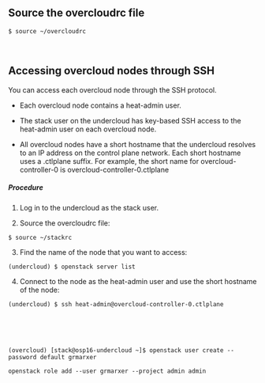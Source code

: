 
## Source the overcloudrc file  

```
$ source ~/overcloudrc
```

<br/> 

## Accessing overcloud nodes through SSH

You can access each overcloud node through the SSH protocol.  

- Each overcloud node contains a heat-admin user.  

- The stack user on the undercloud has key-based SSH access to the heat-admin user on each overcloud node.  

- All overcloud nodes have a short hostname that the undercloud resolves to an IP address on the control plane network. Each short hostname uses a .ctlplane suffix. For example, the short name for overcloud-controller-0 is overcloud-controller-0.ctlplane  


##### Procedure

1. Log in to the undercloud as the stack user.  

2. Source the overcloudrc file:  
```
$ source ~/stackrc
```

3. Find the name of the node that you want to access:  
```
(undercloud) $ openstack server list
```

4. Connect to the node as the heat-admin user and use the short hostname of the node:  
```
(undercloud) $ ssh heat-admin@overcloud-controller-0.ctlplane
```  


<br/> 

<br/> 

<br/> 

```
(overcloud) [stack@osp16-undercloud ~]$ openstack user create --password default grmarxer
```  

```
openstack role add --user grmarxer --project admin admin
```


